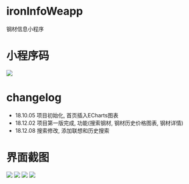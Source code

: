 # ironInfoWeapp
钢材信息小程序

# 小程序码
![](./img/weapp.png)

# changelog

 - 18.10.05 项目初始化, 首页插入ECharts图表
 - 18.12.02 项目第一版完成, 功能(搜索钢材, 钢材历史价格图表, 钢材详情)
 - 18.12.08 搜索修改, 添加联想和历史搜索

# 界面截图
![](./img/1.png)
![](./img/2.png)
![](./img/3.png)
![](./img/4.png)